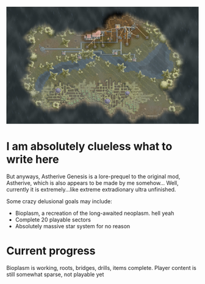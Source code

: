 <p align="center"><img src="assets/genesis.jpg" alt="genesis" width="1000"></p>

# I am absolutely clueless what to write here

But anyways, Astherive Genesis is a lore-prequel to the original mod, Astherive, which is also appears to be made by me somehow...
Well, currently it is extremely...like extreme extradionary ultra unfinished.

Some crazy delusional goals may include:
- Bioplasm, a recreation of the long-awaited neoplasm. hell yeah
- Complete 20 playable sectors
- Absolutely massive star system for no reason

# Current progress

Bioplasm is working, roots, bridges, drills, items complete.
Player content is still somewhat sparse, not playable yet
